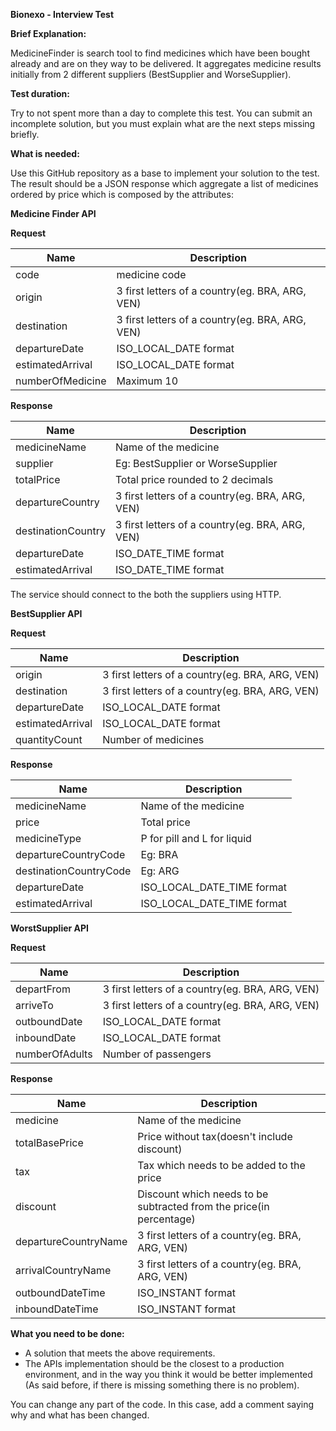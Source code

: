 **Bionexo - Interview Test**

**Brief Explanation:**

MedicineFinder is search tool to find medicines which have been bought already and are on they way to be delivered.
It aggregates medicine results initially from 2 different suppliers (BestSupplier and WorseSupplier).

**Test duration:**

Try to not spent more than a day to complete this test. You can submit an incomplete solution, but you must explain what are the next steps missing briefly. 

**What is needed:**

Use this GitHub repository as a base to implement your solution to the test.
The result should be a JSON response which aggregate a list of medicines ordered by price which is composed by the attributes:

**Medicine Finder API**

**Request**

| Name | Description |
| ------ | ------ |
| code | medicine code |
| origin | 3 first letters of a country(eg. BRA, ARG, VEN) |
| destination | 3 first letters of a country(eg. BRA, ARG, VEN) |
| departureDate | ISO_LOCAL_DATE format |
| estimatedArrival | ISO_LOCAL_DATE format |
| numberOfMedicine | Maximum 10 |

**Response**

| Name | Description |
| ------ | ------ |
| medicineName | Name of the medicine |
| supplier | Eg: BestSupplier or WorseSupplier |
| totalPrice | Total price rounded to 2 decimals |
| departureCountry | 3 first letters of a country(eg. BRA, ARG, VEN) |
| destinationCountry | 3 first letters of a country(eg. BRA, ARG, VEN) |
| departureDate | ISO_DATE_TIME format |
| estimatedArrival | ISO_DATE_TIME format |

The service should connect to the both the suppliers using HTTP.

**BestSupplier API**

**Request**

| Name | Description |
| ------ | ------ |
| origin | 3 first letters of a country(eg. BRA, ARG, VEN) |
| destination | 3 first letters of a country(eg. BRA, ARG, VEN) |
| departureDate | ISO_LOCAL_DATE format |
| estimatedArrival | ISO_LOCAL_DATE format |
| quantityCount| Number of medicines |

**Response**


| Name | Description |
| ------ | ------ |
| medicineName | Name of the medicine |
| price | Total price |
| medicineType | P for pill and L for liquid |
| departureCountryCode | Eg: BRA |
| destinationCountryCode | Eg: ARG |
| departureDate | ISO_LOCAL_DATE_TIME format |
| estimatedArrival | ISO_LOCAL_DATE_TIME format |

**WorstSupplier API**

**Request**

| Name | Description |
| ------ | ------ |
| departFrom | 3 first letters of a country(eg. BRA, ARG, VEN) |
| arriveTo | 3 first letters of a country(eg. BRA, ARG, VEN) |
| outboundDate |ISO_LOCAL_DATE format |
| inboundDate | ISO_LOCAL_DATE format |
| numberOfAdults | Number of passengers |

**Response**

| Name | Description |
| ------ | ------ |
| medicine | Name of the medicine |
| totalBasePrice | Price without tax(doesn't include discount) |
| tax | Tax which needs to be added to the price |
| discount | Discount which needs to be subtracted from the price(in percentage) |
| departureCountryName | 3 first letters of a country(eg. BRA, ARG, VEN) |
| arrivalCountryName | 3 first letters of a country(eg. BRA, ARG, VEN) |
| outboundDateTime | ISO_INSTANT format |
| inboundDateTime | ISO_INSTANT format |

**What you need to be done:**

- A solution that meets the above requirements.
- The APIs implementation should be the closest to a production environment, and in the way you think it would be better implemented 
(As said before, if there is missing something there is no problem).

You can change any part of the code. In this case, add a comment saying why and what has been changed.